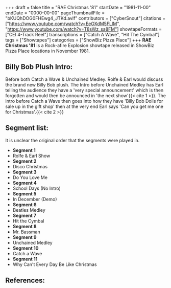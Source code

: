 +++
draft = false
title = "RAE Christmas '81"
startDate = "1981-11-00"
endDate = "0000-00-00"
pageThumbnailFile = "bKUQhDOG0FHEwg4_JTKd.avif"
contributors = ["CyberSnout"]
citations = ["https://www.youtube.com/watch?v=EeOXdM5FLIM", "https://www.youtube.com/watch?v=T8sWz_sa8FM"]
showtapeFormats = ["CEI 4-Track Reel"]
transcriptions = ["Catch A Wave", "Hit The Cymbal"]
tags = ["Showtapes"]
categories = ["ShowBiz Pizza Place"]
+++
**RAE Christmas '81** is a Rock-afire Explosion showtape released in ShowBiz Pizza Place locations in November 1981.

## Billy Bob Plush Intro:

Before both Catch a Wave & Unchained Medley. Rolfe & Earl would discuss the brand new Billy Bob plush. The Intro before
Unchained Medley has Earl telling the audience they have a 'very special announcement' which is then forgotten and would
then be announced in 'the next show'{{< cite 1 >}}. The intro before Catch a Wave then goes into how they have 'Billy
Bob Dolls for sale up in the gift shop' then at the very end Earl says 'Can you get me one for Christmas'.{{< cite 2 >}}

## Segment list:

It is unclear the original order that the segments were played in.

- **Segment 1**
- Rolfe & Earl Show
- **Segment 2**
- Disco Christmas
- **Segment 3**
- Do You Love Me
- **Segment 4**
- School Days (No Intro)
- **Segment 5**
- In December (Demo)
- **Segment 6**
- Beatles Medley
- **Segment 7**
- Hit the Cymbal
- **Segment 8**
- Mr. Bassman
- **Segment 9**
- Unchained Medley
- **Segment 10**
- Catch a Wave
- **Segment 11**
- Why Can't Every Day Be Like Christmas

## References:
